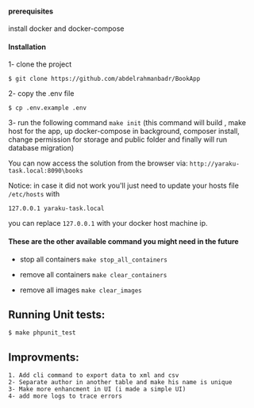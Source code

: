 
#### prerequisites
install docker and docker-compose

#### Installation 
 
 1- clone the project
 
    $ git clone https://github.com/abdelrahmanbadr/BookApp
    
 2- copy the .env file 
 
    $ cp .env.example .env
 
3- run the following command `make init` (this command will build , make host for the app, up docker-compose in background,
composer install, change permission for storage and public folder and finally will run database migration)

You can now access the solution from the browser via: `http://yaraku-task.local:8090\books`


Notice: in case it did not work you'll just need to update your hosts file `/etc/hosts` with

`127.0.0.1 yaraku-task.local`

you can replace `127.0.0.1` with your docker host machine ip.

#### These are the other available command you might need in the future

- stop all containers `make stop_all_containers`

- remove all containers `make clear_containers`

- remove all images `make clear_images`

## Running Unit tests:
    $ make phpunit_test
 
 ## Improvments:
    1. Add cli command to export data to xml and csv
    2- Separate author in another table and make his name is unique
    3- Make more enhancment in UI (i made a simple UI) 
    4- add more logs to trace errors

